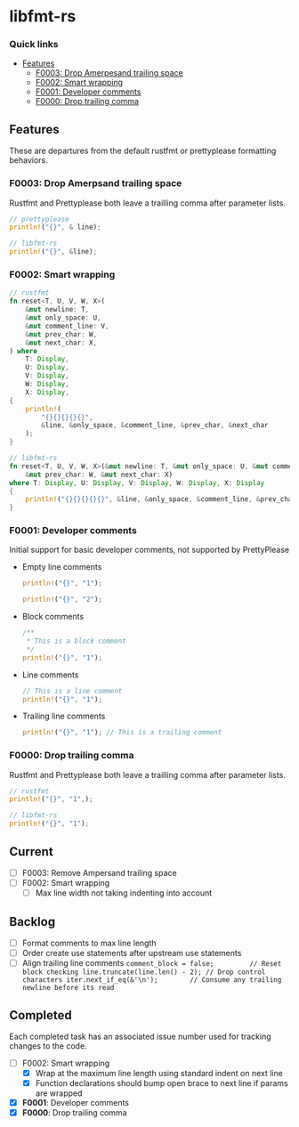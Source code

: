 # libfmt-rs

### Quick links
* [Features](#features)
  * [F0003: Drop Amerpesand trailing space](#f0003-drop-ampersand-trailing-space)
  * [F0002: Smart wrapping ](#f0002-smart-wrapping)
  * [F0001: Developer comments](#f0001-developer-comments)
  * [F0000: Drop trailing comma](#f0000-drop-trailing-comma)

## Features
These are departures from the default rustfmt or prettyplease formatting behaviors.

### F0003: Drop Amerpsand trailing space
Rustfmt and Prettyplease both leave a trailling comma after parameter lists.

```rust
// prettyplease
println!("{}", & line);

// libfmt-rs
println!("{}", &line);
```

### F0002: Smart wrapping
```rust
// rustfmt
fn reset<T, U, V, W, X>(
    &mut newline: T,
    &mut only_space: U,
    &mut comment_line: V,
    &mut prev_char: W,
    &mut next_char: X,
) where
    T: Display,
    U: Display,
    V: Display,
    W: Display,
    X: Display,
{
    println!(
        "{}{}{}{}{}",
        &line, &only_space, &comment_line, &prev_char, &next_char
    );
}

// libfmt-rs
fn reset<T, U, V, W, X>(&mut newline: T, &mut only_space: U, &mut comment_line: V,
    &mut prev_char: W, &mut next_char: X)
where T: Display, U: Display, V: Display, W: Display, X: Display
{
    println!("{}{}{}{}{}", &line, &only_space, &comment_line, &prev_char, &next_char);
}
```

### F0001: Developer comments
Initial support for basic developer comments, not supported by PrettyPlease

* Empty line comments
  ```rust
  println!("{}", "1");

  println!("{}", "2");
  ```

* Block comments
  ```rust
  /**
   * This is a block comment
   */
  println!("{}", "1");
  ```

* Line comments
  ```rust
  // This is a line comment
  println!("{}", "1");
  ```

* Trailing line comments
  ```rust
  println!("{}", "1"); // This is a trailing comment
  ```

### F0000: Drop trailing comma
Rustfmt and Prettyplease both leave a trailling comma after parameter lists.

```rust
// rustfmt
println!("{}", "1",);

// libfmt-rs
println!("{}", "1");
```

## Current
* [ ] F0003: Remove Ampersand trailing space
* [ ] F0002: Smart wrapping
  * [ ] Max line width not taking indenting into account

## Backlog
* [ ] Format comments to max line length
* [ ] Order create use statements after upstream use statements
* [ ] Align trailing line comments
      ```
      comment_block = false;         // Reset block checking
      line.truncate(line.len() - 2); // Drop control characters
      iter.next_if_eq(&'\n');        // Consume any trailing newline before its read
      ```

## Completed
Each completed task has an associated issue number used for tracking changes to the code.

* [ ] F0002: Smart wrapping
  * [x] Wrap at the maximum line length using standard indent on next line
  * [x] Function declarations should bump open brace to next line if params are wrapped
* [x] **F0001**: Developer comments
* [x] **F0000**: Drop trailing comma
